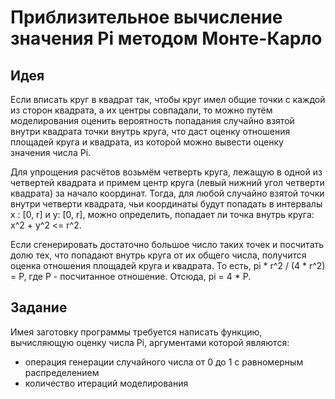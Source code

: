 # Приблизительное вычисление значения Pi методом Монте-Карло

## Идея

Если вписать круг в квадрат так, чтобы круг имел общие точки с каждой из сторон квадрата, а их центры совпадали, то можно путём моделирования оценить вероятность попадания случайно взятой внутри квадрата точки
внутрь круга, что даст оценку отношения площадей круга и квадрата, из которой можно вывести оценку значения числа Pi.

Для упрощения расчётов возьмём четверть круга, лежащую в одной из четвертей квадрата и примем центр круга (левый нижний угол четверти квадрата) за начало координат. Тогда, для любой случайно взятой точки внутри
четверти квадрата, чьи координаты будут попадать в интервалы x : [0, r] и y: [0, r], можно определить, попадает ли точка внутрь круга: x^2 + y^2 <= r^2.

Если сгенерировать достаточно большое число таких точек и посчитать долю тех, что попадают внутрь круга от их общего числа, получится оценка отношения площадей круга и квадрата. То есть, pi * r^2 / (4 * r^2) = P,
где P - посчитанное отношение. Отсюда, pi = 4 * P.

## Задание

Имея заготовку программы требуется написать функцию, вычисляющую оценку числа Pi, аргументами которой являются:
- операция генерации случайного числа от 0 до 1 с равномерным распределением
- количество итераций моделирования
